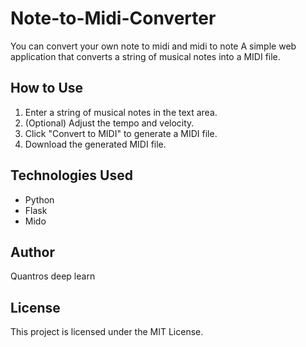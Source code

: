 # Note-to-Midi-Converter

You can convert your own note to midi and midi to note
A simple web application that converts a string of musical notes into a MIDI file.

## How to Use

1. Enter a string of musical notes in the text area.
2. (Optional) Adjust the tempo and velocity.
3. Click "Convert to MIDI" to generate a MIDI file.
4. Download the generated MIDI file.

## Technologies Used

- Python
- Flask
- Mido

## Author

Quantros deep learn

## License

This project is licensed under the MIT License.
